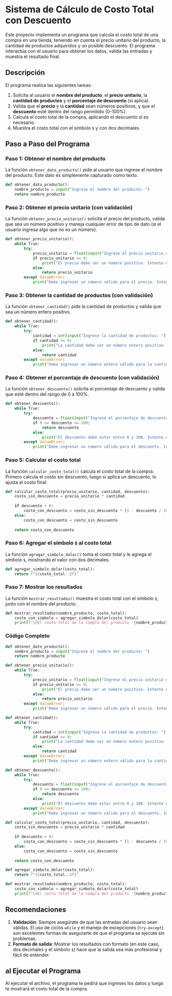 # Sistema de Cálculo de Costo Total con Descuento

Este proyecto implementa un programa que calcula el costo total de una compra en una tienda, teniendo en cuenta el precio unitario del producto, la cantidad de productos adquiridos y un posible descuento. El programa interactúa con el usuario para obtener los datos, valida las entradas y muestra el resultado final.

## Descripción

El programa realiza las siguientes tareas:

1. Solicita al usuario el **nombre del producto**, el **precio unitario**, la **cantidad de productos** y el **porcentaje de descuento** (si aplica).
2. Valida que el **precio** y la **cantidad** sean números positivos, y que el **descuento** esté dentro del rango permitido (0-100%).
3. Calcula el costo total de la compra, aplicando el descuento si es necesario.
4. Muestra el costo total con el símbolo `$` y con dos decimales.

## Paso a Paso del Programa

### Paso 1: Obtener el nombre del producto

La función `obtener_dato_producto()` pide al usuario que ingrese el nombre del producto. Este dato es simplemente capturado como texto.

```python
def obtener_dato_producto():
    nombre_producto = input("Ingrese el nombre del producto: ")
    return nombre_producto
```

### Paso 2: Obtener el precio unitario (con validación)

La función `obtener_precio_unitario()` solicita el precio del producto, valida que sea un número positivo y maneja cualquier error de tipo de dato (si el usuario ingresa algo que no es un número).

```python
def obtener_precio_unitario():
    while True:
        try:
            precio_unitario = float(input("Ingrese el precio unitario del producto: "))
            if precio_unitario <= 0:
                print("El precio debe ser un número positivo. Intente nuevamente.")
            else:
                return precio_unitario
        except ValueError:
            print("Debe ingresar un número válido para el precio. Intente nuevamente.")
```

### Paso 3: Obtener la cantidad de productos (con validación)

La función `obtener_cantidad()` pide la cantidad de productos y valida que sea un número entero positivo.

```python
def obtener_cantidad():
    while True:
        try:
            cantidad = int(input("Ingrese la cantidad de productos: "))
            if cantidad <= 0:
                print("La cantidad debe ser un número entero positivo. Intente nuevamente.")
            else:
                return cantidad
        except ValueError:
            print("Debe ingresar un número entero válido para la cantidad. Intente nuevamente.")
```

### Paso 4: Obtener el porcentaje de descuento (con validación)

La función `obtener_descuento()` solicita el porcentaje de descuento y valida que esté dentro del rango de 0 a 100%.

```python
def obtener_descuento():
    while True:
        try:
            descuento = float(input("Ingrese el porcentaje de descuento (0 a 100): "))
            if 0 <= descuento <= 100:
                return descuento
            else:
                print("El descuento debe estar entre 0 y 100. Intente nuevamente.")
        except ValueError:
            print("Debe ingresar un número válido para el descuento. Intente nuevamente.")
```

### Paso 5: Calcular el costo total

La función `calcular_costo_total()` calcula el costo total de la compra. Primero calcula el costo sin descuento, luego si aplica un descuento, lo ajusta al costo final.

```python
def calcular_costo_total(precio_unitario, cantidad, descuento):
    costo_sin_descuento = precio_unitario * cantidad
    
    if descuento > 0:
        costo_con_descuento = costo_sin_descuento * (1 - descuento / 100)
    else:
        costo_con_descuento = costo_sin_descuento
    
    return costo_con_descuento
```

### Paso 6: Agregar el símbolo `$` al costo total

La función `agregar_simbolo_dolar()` toma el costo total y le agrega el símbolo `$`, mostrando el valor con dos decimales.

```python
def agregar_simbolo_dolar(costo_total):
    return f"${costo_total:.2f}"
```

### Paso 7: Mostrar los resultados

La función `mostrar_resultados()` muestra el costo total con el símbolo `$`, junto con el nombre del producto.

```python
def mostrar_resultados(nombre_producto, costo_total):
    costo_con_simbolo = agregar_simbolo_dolar(costo_total)
    print(f"\nEl costo total de la compra del producto '{nombre_producto}' es: {costo_con_simbolo}")
```

### Código Completo

```python
def obtener_dato_producto():
    nombre_producto = input("Ingrese el nombre del producto: ")
    return nombre_producto

def obtener_precio_unitario():
    while True:
        try:
            precio_unitario = float(input("Ingrese el precio unitario del producto: "))
            if precio_unitario <= 0:
                print("El precio debe ser un número positivo. Intente nuevamente.")
            else:
                return precio_unitario
        except ValueError:
            print("Debe ingresar un número válido para el precio. Intente nuevamente.")

def obtener_cantidad():
    while True:
        try:
            cantidad = int(input("Ingrese la cantidad de productos: "))
            if cantidad <= 0:
                print("La cantidad debe ser un número entero positivo. Intente nuevamente.")
            else:
                return cantidad
        except ValueError:
            print("Debe ingresar un número entero válido para la cantidad. Intente nuevamente.")

def obtener_descuento():
    while True:
        try:
            descuento = float(input("Ingrese el porcentaje de descuento (0 a 100): "))
            if 0 <= descuento <= 100:
                return descuento
            else:
                print("El descuento debe estar entre 0 y 100. Intente nuevamente.")
        except ValueError:
            print("Debe ingresar un número válido para el descuento. Intente nuevamente.")

def calcular_costo_total(precio_unitario, cantidad, descuento):
    costo_sin_descuento = precio_unitario * cantidad
    
    if descuento > 0:
        costo_con_descuento = costo_sin_descuento * (1 - descuento / 100)
    else:
        costo_con_descuento = costo_sin_descuento
    
    return costo_con_descuento

def agregar_simbolo_dolar(costo_total):
    return f"${costo_total:.2f}"

def mostrar_resultados(nombre_producto, costo_total):
    costo_con_simbolo = agregar_simbolo_dolar(costo_total)
    print(f"\nEl costo total de la compra del producto '{nombre_producto}' es: {costo_con_simbolo}")
```

## Recomendaciones

1. **Validación**: Siempre asegúrate de que las entradas del usuario sean válidas. El uso de ciclos `while` y el manejo de excepciones (`try-except`) son excelentes formas de asegurarte de que el programa se ejecute sin problemas.
2. **Formato de salida**: Mostrar los resultados con formato (en este caso, dos decimales y el símbolo `$`) hace que la salida sea más profesional y fácil de entender.

## al Ejecutar el Programa

Al ejecutar el archivo, el programa te pedirá que ingreses los datos y luego te mostrará el costo total de la compra.
